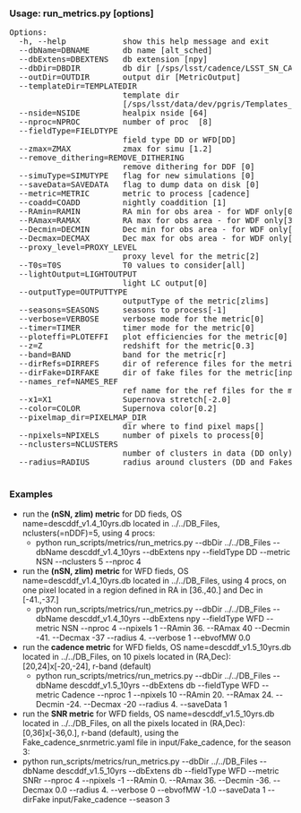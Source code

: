 ### Usage: run_metrics.py [options] ###
<pre>
Options:
  -h, --help            show this help message and exit
  --dbName=DBNAME       db name [alt_sched]
  --dbExtens=DBEXTENS   db extension [npy]
  --dbDir=DBDIR         db dir [/sps/lsst/cadence/LSST_SN_CADENCE/cadence_db]
  --outDir=OUTDIR       output dir [MetricOutput]
  --templateDir=TEMPLATEDIR
                        template dir
                        [/sps/lsst/data/dev/pgris/Templates_final_new]
  --nside=NSIDE         healpix nside [64]
  --nproc=NPROC         number of proc  [8]
  --fieldType=FIELDTYPE
                        field type DD or WFD[DD]
  --zmax=ZMAX           zmax for simu [1.2]
  --remove_dithering=REMOVE_DITHERING
                        remove dithering for DDF [0]
  --simuType=SIMUTYPE   flag for new simulations [0]
  --saveData=SAVEDATA   flag to dump data on disk [0]
  --metric=METRIC       metric to process [cadence]
  --coadd=COADD         nightly coaddition [1]
  --RAmin=RAMIN         RA min for obs area - for WDF only[0.0]
  --RAmax=RAMAX         RA max for obs area - for WDF only[360.0]
  --Decmin=DECMIN       Dec min for obs area - for WDF only[-1.0]
  --Decmax=DECMAX       Dec max for obs area - for WDF only[-1.0]
  --proxy_level=PROXY_LEVEL
                        proxy level for the metric[2]
  --T0s=T0S             T0 values to consider[all]
  --lightOutput=LIGHTOUTPUT
                        light LC output[0]
  --outputType=OUTPUTTYPE
                        outputType of the metric[zlims]
  --seasons=SEASONS     seasons to process[-1]
  --verbose=VERBOSE     verbose mode for the metric[0]
  --timer=TIMER         timer mode for the metric[0]
  --ploteffi=PLOTEFFI   plot efficiencies for the metric[0]
  --z=Z                 redshift for the metric[0.3]
  --band=BAND           band for the metric[r]
  --dirRefs=DIRREFS     dir of reference files for the metric[reference_files]
  --dirFake=DIRFAKE     dir of fake files for the metric[input/Fake_cadence]
  --names_ref=NAMES_REF
                        ref name for the ref files for the metric[SNCosmo]
  --x1=X1               Supernova stretch[-2.0]
  --color=COLOR         Supernova color[0.2]
  --pixelmap_dir=PIXELMAP_DIR
                        dir where to find pixel maps[]
  --npixels=NPIXELS     number of pixels to process[0]
  --nclusters=NCLUSTERS
                        number of clusters in data (DD only)[0]
  --radius=RADIUS       radius around clusters (DD and Fakes)[4.0]

</pre>

### Examples ###

 - run the **(nSN, zlim) metric** for DD fieds, OS name=descddf_v1.4_10yrs.db located in ../../DB_Files, nclusters(=nDDF)=5, using 4 procs:
   - python run_scripts/metrics/run_metrics.py --dbDir ../../DB_Files --dbName descddf_v1.4_10yrs --dbExtens npy --fieldType DD --metric NSN --nclusters 5 --nproc 4 
 - run the **(nSN, zlim) metric** for WFD fieds, OS name=descddf_v1.4_10yrs.db located in ../../DB_Files, using 4 procs, on one pixel located in a region defined in RA in [36.,40.] and Dec in [-41.,-37.] 
   - python run_scripts/metrics/run_metrics.py --dbDir ../../DB_Files --dbName descddf_v1.4_10yrs --dbExtens npy --fieldType WFD --metric NSN --nproc 4 --npixels 1 --RAmin 36. --RAmax 40 --Decmin -41. --Decmax -37 --radius 4. --verbose 1 --ebvofMW 0.0
 - run the **cadence metric** for WFD fields, OS name=descddf_v1.5_10yrs.db located in ../../DB_Files, on 10 pixels located in (RA,Dec): [20,24]x[-20,-24], r-band (default)
   - python run_scripts/metrics/run_metrics.py --dbDir ../../DB_Files --dbName descddf_v1.5_10yrs --dbExtens db --fieldType WFD --metric Cadence --nproc 1 --npixels 10 --RAmin 20. --RAmax 24. --Decmin -24. --Decmax -20 --radius 4. --saveData 1
 - run the **SNR metric**  for WFD fields, OS name=descddf_v1.5_10yrs.db located in ../../DB_Files, on all the pixels located in (RA,Dec): [0,36]x[-36,0.], r-band (default), using the Fake_cadence_snrmetric.yaml file in input/Fake_cadence, for the season 3:
  - python run_scripts/metrics/run_metrics.py --dbDir ../../DB_Files --dbName descddf_v1.5_10yrs --dbExtens db --fieldType WFD --metric SNRr --nproc 4 --npixels -1 --RAmin 0. --RAmax 36. --Decmin -36. --Decmax 0.0 --radius 4. --verbose 0 --ebvofMW -1.0 --saveData 1 --dirFake input/Fake_cadence --season 3